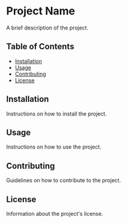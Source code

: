 # Project Name

A brief description of the project.

## Table of Contents

- [Installation](#installation)
- [Usage](#usage)
- [Contributing](#contributing)
- [License](#license)

## Installation

Instructions on how to install the project.

## Usage

Instructions on how to use the project.

## Contributing

Guidelines on how to contribute to the project.

## License

Information about the project's license.
